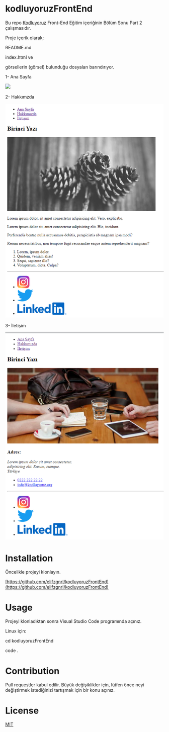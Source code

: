 # kodluyoruzFrontEnd

Bu repo [Kodluyoruz](https://www.kodluyoruz.org/) Front-End Eğitim içeriğinin Bölüm Sonu Part 2 çalışmasıdır. 

Proje içerik olarak;

README.md

index.html ve 

görsellerin (görsel) bulunduğu dosyaları barındırıyor.

1- Ana Sayfa

![](img\GindexHtml.PNG)

2- Hakkımzda

![](img\aboutUsHtml.PNG)

3- İletişim

![](img\contactHtml.PNG)

# Installation

Öncelikle projeyi klonlayın. 

[https://github.com/elifzgnrl/kodluyoruzFrontEnd](https://github.com/elifzgnrl/kodluyoruzFrontEnd)
  
# Usage
Projeyi klonladıktan sonra Visual Studio Code programında açınız.

Linux için:

cd kodluyoruzFrontEnd

code .

# Contribution
Pull requestler kabul edilir. Büyük değişiklikler için, lütfen önce neyi değiştirmek istediğinizi tartışmak için bir konu açınız.

# License
[MIT](https://choosealicense.com/licenses/mit/)
